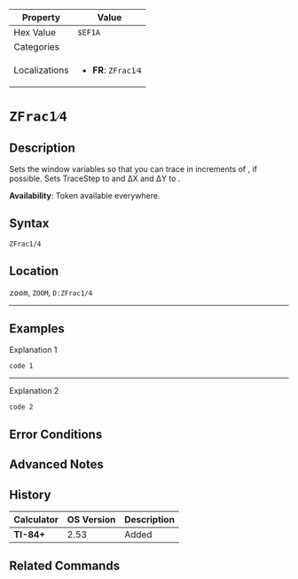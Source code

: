 | Property      | Value |
|---------------|-------|
| Hex Value     | `$EF1A`|
| Categories    | <ul></ul> |
| Localizations | <ul><li><b>FR</b>: `ZFrac1⁄4`</li></ul> |

# `ZFrac1⁄4`

## Description
Sets the window variables so that you can trace in increments of , if possible. Sets TraceStep to  and ΔX and ΔY to .


<b>Availability</b>: Token available everywhere.

## Syntax
`ZFrac1/4`

## Location
<kbd>zoom</kbd>, `ZOOM`, `D:ZFrac1/4`
<hr>

## Examples

Explanation 1
```ti-basic
code 1
```
---
Explanation 2
```ti-basic
code 2
```

## Error Conditions


## Advanced Notes


## History
| Calculator | OS Version | Description |
|------------|------------|-------------|
| <b>TI-84+</b> | 2.53 | Added

## Related Commands

    